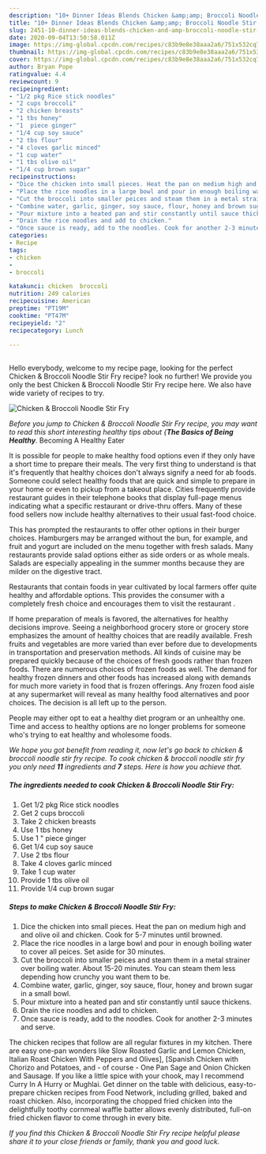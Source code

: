 ```yaml
---
description: "10+ Dinner Ideas Blends Chicken &amp;amp; Broccoli Noodle Stir Fry"
title: "10+ Dinner Ideas Blends Chicken &amp;amp; Broccoli Noodle Stir Fry"
slug: 2451-10-dinner-ideas-blends-chicken-and-amp-broccoli-noodle-stir-fry
date: 2020-09-04T13:50:58.011Z
image: https://img-global.cpcdn.com/recipes/c83b9e8e38aaa2a6/751x532cq70/chicken-broccoli-noodle-stir-fry-recipe-main-photo.jpg
thumbnail: https://img-global.cpcdn.com/recipes/c83b9e8e38aaa2a6/751x532cq70/chicken-broccoli-noodle-stir-fry-recipe-main-photo.jpg
cover: https://img-global.cpcdn.com/recipes/c83b9e8e38aaa2a6/751x532cq70/chicken-broccoli-noodle-stir-fry-recipe-main-photo.jpg
author: Bryan Pope
ratingvalue: 4.4
reviewcount: 9
recipeingredient:
- "1/2 pkg Rice stick noodles"
- "2 cups broccoli"
- "2 chicken breasts"
- "1 tbs honey"
- "1  piece ginger"
- "1/4 cup soy sauce"
- "2 tbs flour"
- "4 cloves garlic minced"
- "1 cup water"
- "1 tbs olive oil"
- "1/4 cup brown sugar"
recipeinstructions:
- "Dice the chicken into small pieces. Heat the pan on medium high and and olive oil and chicken. Cook for 5-7 minutes until browned."
- "Place the rice noodles in a large bowl and pour in enough boiling water to cover all peices. Set aside for 30 minutes."
- "Cut the broccoli into smaller peices and steam them in a metal strainer over boiling water. About 15-20 minutes. You can steam them less depending how crunchy you want them to be."
- "Combine water, garlic, ginger, soy sauce, flour, honey and brown sugar in a small bowl."
- "Pour mixture into a heated pan and stir constantly until sauce thickens."
- "Drain the rice noodles and add to chicken."
- "Once sauce is ready, add to the noodles. Cook for another 2-3 minutes and serve."
categories:
- Recipe
tags:
- chicken
- 
- broccoli

katakunci: chicken  broccoli 
nutrition: 249 calories
recipecuisine: American
preptime: "PT19M"
cooktime: "PT47M"
recipeyield: "2"
recipecategory: Lunch

---
```

<br>
Hello everybody, welcome to my recipe page, looking for the perfect Chicken &amp; Broccoli Noodle Stir Fry recipe? look no further! We provide you only the best Chicken &amp; Broccoli Noodle Stir Fry recipe here. We also have wide variety of recipes to try.
<br>


![Chicken &amp; Broccoli Noodle Stir Fry](https://img-global.cpcdn.com/recipes/c83b9e8e38aaa2a6/751x532cq70/chicken-broccoli-noodle-stir-fry-recipe-main-photo.jpg)

<i>Before you jump to Chicken &amp; Broccoli Noodle Stir Fry recipe, you may want to read this short interesting healthy tips about {<strong>The Basics of Being Healthy</strong>.</i>
Becoming A Healthy Eater

It is possible for people to make healthy food options even if they only have a short time to prepare their meals. The very first thing to understand is that it's frequently that healthy choices don't always signify a need for ab foods. Someone could select healthy foods that are quick and simple to prepare in your home or even to pickup from a takeout place. Cities frequently provide restaurant guides in their telephone books that display full-page menus indicating what a specific restaurant or drive-thru offers. Many of these food sellers now include healthy alternatives to their usual fast-food choice.

 This has prompted the restaurants to offer other options in their burger choices. Hamburgers may be arranged without the bun, for example, and fruit and yogurt are included on the menu together with fresh salads. Many restaurants provide salad options either as side orders or as whole meals.  Salads are especially appealing in the summer months because they are milder on the digestive tract.

Restaurants that contain foods in year cultivated by local farmers offer quite healthy and affordable options.  This provides the consumer with a completely fresh choice and encourages them to visit the restaurant .

If home preparation of meals is favored, the alternatives for healthy decisions improve. Seeing a neighborhood grocery store or grocery store emphasizes the amount of healthy choices that are readily available. Fresh fruits and vegetables are more varied than ever before due to developments in transportation and preservation methods.  All kinds of cuisine may be prepared quickly because of the choices of fresh goods rather than frozen foods. There are numerous choices of frozen foods as well. The demand for healthy frozen dinners and other foods has increased along with demands for much more variety in food that is frozen offerings. Any frozen food aisle at any supermarket will reveal as many healthy food alternatives and poor choices. The decision is all left up to the person.

People may either opt to eat a healthy diet program or an unhealthy one. Time and access to healthy options are no longer problems for someone who's trying to eat healthy and wholesome foods.


<i>We hope you got benefit from reading it, now let's go back to chicken &amp; broccoli noodle stir fry recipe. To cook chicken &amp; broccoli noodle stir fry you only need <strong>11</strong> ingredients and <strong>7</strong> steps. Here is how you achieve that.
</i>

##### The ingredients needed to cook Chicken &amp; Broccoli Noodle Stir Fry:

1. Get 1/2 pkg Rice stick noodles
1. Get 2 cups broccoli
1. Take 2 chicken breasts
1. Use 1 tbs honey
1. Use 1 &#34; piece ginger
1. Get 1/4 cup soy sauce
1. Use 2 tbs flour
1. Take 4 cloves garlic minced
1. Take 1 cup water
1. Provide 1 tbs olive oil
1. Provide 1/4 cup brown sugar


##### Steps to make Chicken &amp; Broccoli Noodle Stir Fry:

1. Dice the chicken into small pieces. Heat the pan on medium high and and olive oil and chicken. Cook for 5-7 minutes until browned.
1. Place the rice noodles in a large bowl and pour in enough boiling water to cover all peices. Set aside for 30 minutes.
1. Cut the broccoli into smaller peices and steam them in a metal strainer over boiling water. About 15-20 minutes. You can steam them less depending how crunchy you want them to be.
1. Combine water, garlic, ginger, soy sauce, flour, honey and brown sugar in a small bowl.
1. Pour mixture into a heated pan and stir constantly until sauce thickens.
1. Drain the rice noodles and add to chicken.
1. Once sauce is ready, add to the noodles. Cook for another 2-3 minutes and serve.


The chicken recipes that follow are all regular fixtures in my kitchen. There are easy one-pan wonders like Slow Roasted Garlic and Lemon Chicken, Italian Roast Chicken With Peppers and Olives], [Spanish Chicken with Chorizo and Potatoes, and - of course - One Pan Sage and Onion Chicken and Sausage. If you like a little spice with your chook, may I recommend Curry In A Hurry or Mughlai. Get dinner on the table with delicious, easy-to-prepare chicken recipes from Food Network, including grilled, baked and roast chicken. Also, incorporating the chopped fried chicken into the delightfully toothy cornmeal waffle batter allows evenly distributed, full-on fried chicken flavor to come through in every bite. 

<i>If you find this Chicken &amp; Broccoli Noodle Stir Fry recipe helpful please share it to your close friends or family, thank you and good luck.</i>
